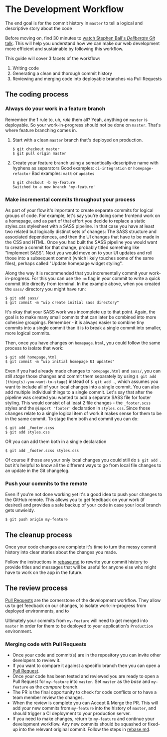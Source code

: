 # The Development Workflow

The end goal is for the commit history in `master` to tell a logical and descriptive story about the code

Before moving on, find 30 minutes to [watch Stephen Ball's _Deliberate Git_ talk](https://vimeo.com/72762735). This will help you understand how we can make our web development more efficient and sustainable by following this workflow.

This guide will cover 3 facets of the workflow:

1. Writing code
2. Generating a clean and thorough commit history
3. Reviewing and merging code into deployable branches via Pull Requests

## The coding process

### Always do your work in a feature branch

Remember the 1 rule to, uh, _rule_ them all? Yeah, anything on `master` is deployable. So your work-in-progress should not be done on `master`. That's where feature branching comes in.

1. Start with a clean `master` branch that's deployed on production.

   ```
   $ git checkout master
   $ git pull origin master
   ```

2. Create your feature branch using a semantically-descriptive name with hyphens as separators
   Good examples: `ci-integration` or `homepage-refactor`
   Bad examples: `matt` or  `updates`

   ```
   $ git checkout -b my-feature
   Switched to a new branch 'my-feature'
   ```

### Make incremental commits throughout your process

As part of your flow it's important to create separate commits for logical groups of code. For example, let's say you're doing some frontend work on a homepage, and as part of that effort you decide to replace a static styles.css stylesheet with a SASS pipeline. In that case you have at least two related but logically distinct sets of changes: The SASS structure and associated dependences, and then the UI changes that have to be made in the CSS and HTML. Once you had built the SASS pipeline you would want to create a commit for that change, probably titled something like "Implement SASS". Next you would move on to your UI updates and roll those into a subsequent commit (which likely touches some of the same files), perhaps called "Update homepage widget styling".

Along the way it is recommended that you incrementally commit your work-in-progress. For this you can use the `-m` flag in your commit to write a quick commit title directly from terminal. In the example above, when you created the `sass/` directory you might have run:  

```
$ git add sass/
$ git commit -m "wip create initial sass directory"
```

It's okay that your SASS work was incomplete up to that point. Again, the goal is to make many small commits that can later be combined into more cohesive groupings. Remember - it is always easier to combine tiny commits into a single commit than it is to break a single commit into smaller, more logical commits.

Then, once you have changes on `homepage.html`, you could follow the same process to isolate that work:  

```
$ git add homepage.html
$ git commit -m "wip initial homepage UI updates"
```

Even if you had already made changes to `homepage.html` and `sass/`, you can still _stage_ those changes and commit them separately by using `$ git add [thing(s)-you-want-to-stage]` instead of `$ git add .`, which assumes you want to include all of your local changes into a single commit. You can also add multiple individual things to a single commit. Let's say that after the pipeline was created you wanted to add a separate SASS file for footer styling. This would consist of at least 2 file changes - the `_footer.scss` styles and the `@import 'footer'` declaration in `styles.css`. Since those changes relate to a single logical item of work it makes sense for them to be in the same commit. To stage them both and commit you can do:  

```
$ git add _footer.scss
$ git add styles.css
```

OR you can add them both in a single declaration  

```
$ git add _footer.scss styles.css
```

Of course if those are your only local changes you could still do `$ git add .` but it's helpful to know all the different ways to go from local file changes to an update in the Git changelog.

### Push your commits to the remote

Even if you're not done working yet it's a good idea to push your changes to the GitHub remote. This allows you to get feedback on your work (if desired) and provides a safe backup of your code in case your local branch gets unwieldy.

```
$ git push origin my-feature
```

## The cleanup process

Once your code changes are complete it's time to turn the messy commit history into clear stories about the changes you made.

Follow the instructions in [rebase.md](rebase.md) to rewrite your commit history to provide titles and messages that will be useful for anyone else who might have to work on the app in the future.

## The review process

[Pull Requests](https://help.github.com/articles/about-pull-requests/) are the cornerstone of the development workflow. They allow us to get feedback on our changes, to isolate work-in-progress from deployed environments, and to 

Ultimately your commits from `my-feature` will need to get merged into `master` in order for them to be deployed to your application's `Production` environment.

### Merging code with Pull Requests

- Once your code and commit(s) are in the repository you can invite other developers to review it.
- If you want to compare it against a specific branch then you can open a [Pull Request](https://help.github.com/articles/about-pull-requests/).
- Once your code has been tested and reviewed you are ready to open a Pull Request for `my-feature` into `master`. Set `master` as the _base_ and `my-feature` as the _compare_ branch.
- The PR is the final opportunity to check for code conflicts or to have a team member review the changes.
- When the review is complete you can Accept & Merge the PR. This will add your new commits from `my-feature` into the history of `master`, and should trigger a CI deployment to your production server.
- If you need to make changes, return to `my-feature` and continue your development workflow. Any new commits should be squashed or fixed-up into the relevant original commit. Follow the steps in [rebase.md](rebase.md).



